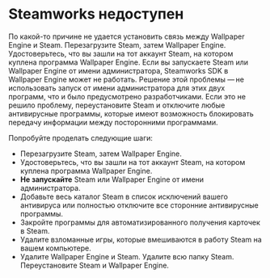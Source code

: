 # Steamworks недоступен

По какой-то причине не удается установить связь между Wallpaper Engine и Steam. Перезагрузите Steam, затем Wallpaper Engine. Удостоверьтесь, что вы зашли на тот аккаунт Steam, на котором куплена программа Wallpaper Engine. Если вы запускаете Steam или Wallpaper Engine от имени администратора, Steamworks SDK в Wallpaper Engine может не работать. Решение этой проблемы — не использовать запуск от имени администратора для этих двух программ, что и было предусмотрено разработчиками. Если это не решило проблему, переустановите Steam и отключите любые антивирусные программы, которые имеют возможность блокировать передачу информации между посторонними программами.

Попробуйте проделать следующие шаги:

* Перезагрузите Steam, затем Wallpaper Engine.
* Удостоверьтесь, что вы зашли на тот аккаунт Steam, на котором куплена программа Wallpaper Engine.
* **Не запускайте** Steam или Wallpaper Engine от имени администратора.
* Добавьте весь каталог Steam в список исключений вашего антивируса или полностью отключите все сторонние антивирусные программы.
* Закройте программы для автоматизированного получения карточек в Steam.
* Удалите взломанные игры, которые вмешиваются в работу Steam на вашем компьютере.
* Удалите Wallpaper Engine и Steam. Удалите всю папку Steam. Переустановите Steam и Wallpaper Engine.
